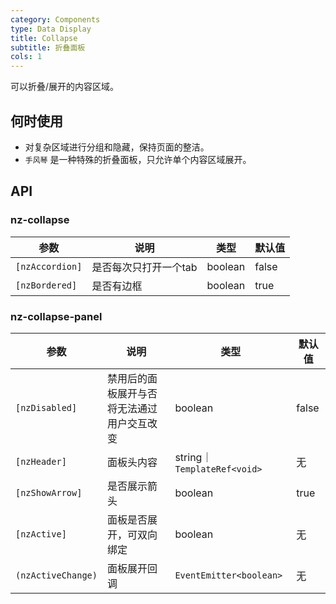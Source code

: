 ```yaml
---
category: Components
type: Data Display
title: Collapse
subtitle: 折叠面板
cols: 1
---
```


可以折叠/展开的内容区域。

## 何时使用

- 对复杂区域进行分组和隐藏，保持页面的整洁。
- `手风琴` 是一种特殊的折叠面板，只允许单个内容区域展开。

## API

### nz-collapse

| 参数 | 说明 | 类型 | 默认值 |
| --- | --- | --- | --- |
| `[nzAccordion]` | 是否每次只打开一个tab | boolean | false |
| `[nzBordered]` | 是否有边框 | boolean | true |

### nz-collapse-panel

| 参数 | 说明 | 类型 | 默认值 |
| --- | --- | --- | --- |
| `[nzDisabled]` | 禁用后的面板展开与否将无法通过用户交互改变 | boolean | false |
| `[nzHeader]` | 面板头内容 | string｜ `TemplateRef<void>` | 无 |
| `[nzShowArrow]` | 是否展示箭头 | boolean | true |
| `[nzActive]` | 面板是否展开，可双向绑定 | boolean | 无 |
| `(nzActiveChange)` | 面板展开回调 | `EventEmitter<boolean>` | 无 |
